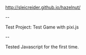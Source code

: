 http://sleicreider.github.io/hazelnut/

--

Test Project: Test Game with pixi.js

--

Tested Javascript for the first time.
